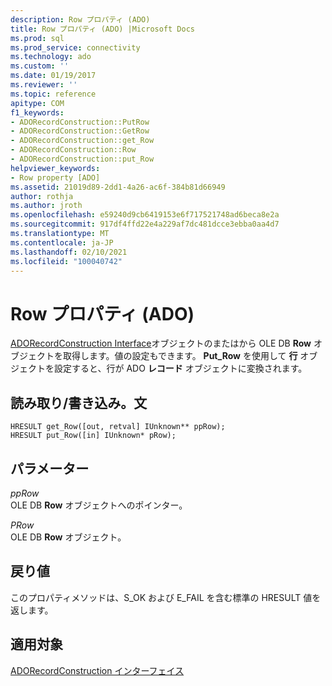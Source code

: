 ```yaml
---
description: Row プロパティ (ADO)
title: Row プロパティ (ADO) |Microsoft Docs
ms.prod: sql
ms.prod_service: connectivity
ms.technology: ado
ms.custom: ''
ms.date: 01/19/2017
ms.reviewer: ''
ms.topic: reference
apitype: COM
f1_keywords:
- ADORecordConstruction::PutRow
- ADORecordConstruction::GetRow
- ADORecordConstruction::get_Row
- ADORecordConstruction::Row
- ADORecordConstruction::put_Row
helpviewer_keywords:
- Row property [ADO]
ms.assetid: 21019d89-2dd1-4a26-ac6f-384b81d66949
author: rothja
ms.author: jroth
ms.openlocfilehash: e59240d9cb6419153e6f717521748ad6beca8e2a
ms.sourcegitcommit: 917df4ffd22e4a229af7dc481dcce3ebba0aa4d7
ms.translationtype: MT
ms.contentlocale: ja-JP
ms.lasthandoff: 02/10/2021
ms.locfileid: "100040742"
---
```

# <a name="row-property-ado"></a>Row プロパティ (ADO)
[ADORecordConstruction Interface](./adorecordconstruction-interface.md)オブジェクトのまたはから OLE DB **Row** オブジェクトを取得します。値の設定もできます。 **Put_Row** を使用して **行** オブジェクトを設定すると、行が ADO **レコード** オブジェクトに変換されます。  
  
## <a name="readwritesyntax"></a>読み取り/書き込み。文  
  
```  
HRESULT get_Row([out, retval] IUnknown** ppRow);  
HRESULT put_Row([in] IUnknown* pRow);  
```  
  
## <a name="parameters"></a>パラメーター  
 *ppRow*  
 OLE DB **Row** オブジェクトへのポインター。  
  
 *PRow*  
 OLE DB **Row** オブジェクト。  
  
## <a name="return-values"></a>戻り値  
 このプロパティメソッドは、S_OK および E_FAIL を含む標準の HRESULT 値を返します。  
  
## <a name="applies-to"></a>適用対象  
 [ADORecordConstruction インターフェイス](./adorecordconstruction-interface.md)